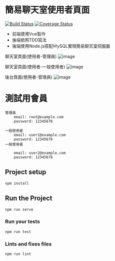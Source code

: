 # 簡易聊天室使用者頁面

[![Build Status](https://travis-ci.org/libterty/alz-chatroom-BE.svg?branch=dev)](https://travis-ci.org/libterty/alz-chatroom-BE)
[![Coverage Status](https://coveralls.io/repos/github/libterty/alz-chatroom-BE/badge.svg?branch=master)](https://coveralls.io/github/libterty/alz-chatroom-BE?branch=master)

- 前端使用Vue製作
- 後端依照TDD寫法
- 後端使用Node.js搭配ＭySQL實現簡易聊天室伺服器

聊天室頁面(使用者-管理員)
![image](https://github.com/libterty/alz-chatroom-FE/blob/master/client/src/assets/管理員看聊天室.png)

聊天室頁面(使用者-一般使用者)
![image](https://github.com/libterty/alz-chatroom-FE/blob/master/client/src/assets/使用者看聊天室.png)

後台頁面(使用者-管理員)
![image](https://github.com/libterty/alz-chatroom-FE/blob/master/client/src/assets/後台.png)

# 測試用會員
```
管理員
    email: root@example.com
    password: 12345678

一般使用者
    email: user1@example.com
    password: 12345678
一般使用者

    email: user2@example.com
    password: 12345678
```

## Project setup
```
npm install
```

## Run the Project
```
npm run serve
```

### Run your tests
```
npm run test
```

### Lints and fixes files
```
npm run lint
```